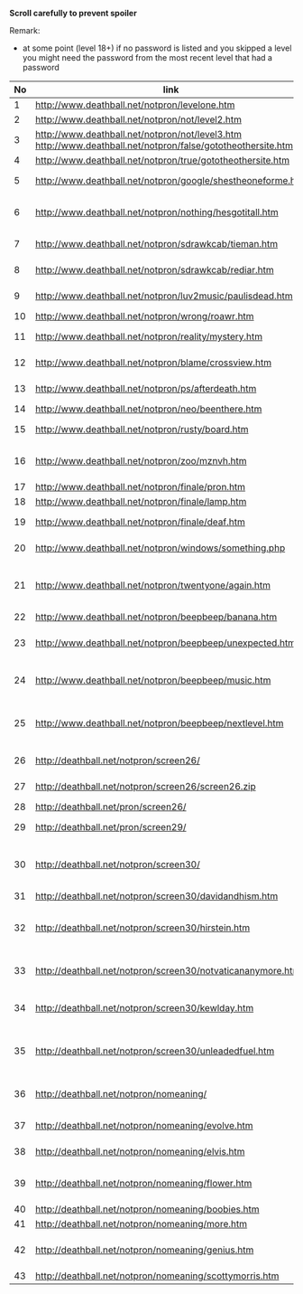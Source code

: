 
**Scroll carefully to prevent spoiler**

Remark:
* at some point (level 18+) if no password is listed and you skipped a level you might need the password from the most recent level that had a password

No | link                                                         | username | password | hints& solution (to proceed)
---|--------------------------------------------------------------|----------|----------|------------------------------------
1  | http://www.deathball.net/notpron/levelone.htm                |          |          | click the door
2  | http://www.deathball.net/notpron/not/level2.htm              |          |          | change url to ".../level2.htm"
3  | http://www.deathball.net/notpron/not/level3.htm<br>http://www.deathball.net/notpron/false/gototheothersite.htm  |          |          | change url to ".../true/..."
4  | http://www.deathball.net/notpron/true/gototheothersite.htm   |          |          | translate the morse code, click the clock
5  | http://www.deathball.net/notpron/google/shestheoneforme.htm  | voodoo   | power    | google the song text and band, click the power-button on the RC
6  | http://www.deathball.net/notpron/nothing/hesgotitall.htm     | simple   | songs    | translate the numbers in the dark using ASCII: 108 105 108 107 = lilk ; 117 111 114 104 = uorh ; resort them ; click the blue disc
7  | http://www.deathball.net/notpron/sdrawkcab/tieman.htm        | kill     | hour     | the candy's named Twix, formerly "raider" -> reverse and put it in url
8  | http://www.deathball.net/notpron/sdrawkcab/rediar.htm        |          |          | download /stuff/mus2.mp3; rename to png; click guitar hole
9  | http://www.deathball.net/notpron/luv2music/paulisdead.htm    | inverted | levelten | look at the source-code; use the letters within the "not-spans"; click the "9"
10 | http://www.deathball.net/notpron/wrong/roawr.htm             | turnmeon | deadman  | download /stuff/mus3.mp3; revert; slow down; click ring
11 | http://www.deathball.net/notpron/reality/mystery.htm         | grey     | world    | change image to "screen11.jpg"; click where the light was before
12 | http://www.deathball.net/notpron/blame/crossview.htm         | fucking  | pans     | change image-type to gif; name the component; click the 13
13 | http://www.deathball.net/notpron/ps/afterdeath.htm           | remote   | control  | Hover the hidden letters -> they form the username; not in the sky = hell; click clock
14 | http://www.deathball.net/notpron/neo/beenthere.htm           | devil    | hell     | seen before?; click the power-button on the RC
15 | http://www.deathball.net/notpron/rusty/board.htm             | deja     | vu       | analyse the numbers in the source code: [line] key; click pipe
16 | http://www.deathball.net/notpron/zoo/mznvh.htm               | random   | shit     | use the usernames from those levels; number=letter; #=invert (in this table you need to look at the next level); click tile # 16
17 | http://www.deathball.net/notpron/finale/pron.htm             | doom     | murder   | name what you see as xxx.htm; light.htm is too easy
18 | http://www.deathball.net/notpron/finale/lamp.htm             |          |          | name what you hear as xxx.htm; piano.htm is too easy
19 | http://www.deathball.net/notpron/finale/deaf.htm             |          |          | shift the letters of "xfjse tuvgg" one step back; click the finger tip
20 | http://www.deathball.net/notpron/windows/something.php       | weird    | stuff    | ignore the number. the rest is windings for the password, click windows-flag
21 | http://www.deathball.net/notpron/twentyone/again.htm         | really   | unfair   | open files http://www.deathball.net/notpron/twentyone/%color%.jpg, stack them to create a maze, omit those colors named but not displayed, find ways to 1 & 2 for password, click alpha
22 | http://www.deathball.net/notpron/beepbeep/banana.htm         | getting  | further  | the text says all you need to know, change URL
23 | http://www.deathball.net/notpron/beepbeep/unexpected.htm     |          |          | name "the tiniest unit you can see, change URL; on new page, do what asked for, find the letters with the red dot; change URL again
24 | http://www.deathball.net/notpron/beepbeep/music.htm          |          |          | look at the source, find words, that could be typed using the telephone number on the bottom (e.g. use http://phonespell.org/), change URL
25 | http://www.deathball.net/notpron/beepbeep/nextlevel.htm      |          |          | the hex codes represent colors, modify the image with a picture editing software, first remove all but FF0000, then all but 0000FF; you will find letters forming the password; click the image
26 | http://deathball.net/notpron/screen26/                       | riddle   | solved   | name what you see as URL "../zipper.htm", that gives you a hint; open the image, rename to zip and download
27 | http://deathball.net/notpron/screen26/screen26.zip           |          |          | level 27 is now on your local disk, use hint in image to change url of level 26
28 | http://deathball.net/pron/screen26/                          |          |          | change URL again
29 | http://deathball.net/pron/screen29/                          |          |          | password is shown, change URL back to notpron and level 30
30 | http://deathball.net/notpron/screen30/                       | rockin   | boppin   | go to notpron credits at http://deathball.net/notpron/notpron.htm, click the creators image, note the mistake in the image name, since his name is David M., target image gives you the URL
31 | http://deathball.net/notpron/screen30/davidandhism.htm       |          |          | open image with exif reader, use place of dispatch as URL
32 | http://deathball.net/notpron/screen30/hirstein.htm           |          |          | note the hint in the source code "little difference somewhere!"; compare source to previous level; see difference in style-URL; open style-sheet and get the solution
33 | http://deathball.net/notpron/screen30/notvaticananymore.htm  |          |          | note the difference in the keyboard: a->d, s->k, f->w, t->e, u->l, n->a; hint in the source = "be quiet+anakin" = "stfu+any"; replace letters to get url
34 | http://deathball.net/notpron/screen30/kewlday.htm            |          |          | note the title with regards to the logo hidden in the image: what do you need to carry on -> fuel.htm gives you an extra hint; -82 stands for a missing element; take as URL
35 | http://deathball.net/notpron/screen30/unleadedfuel.htm       |          |          | in google maps have a look at the GPS coordinates from the title and the message in the password dialog (when clicking the image); zoom in; the shape makes username and password
36 | http://deathball.net/notpron/nomeaning/                      | mickey   | mouse    | note the non-html-tag? download 36tbh.psd; to get the URL view the hidden layers and brighten up the original layer (or the orignal image)
37 | http://deathball.net/notpron/nomeaning/evolve.htm            |          |          | the image shows a german calendar; google the date in the title in german format; the person born is the url
38 | http://deathball.net/notpron/nomeaning/elvis.htm             |          |          | the three symbols have shortcuts in MSN; they are (C), (d), (E); the forth (f) is a flower; use as URL
39 | http://deathball.net/notpron/nomeaning/flower.htm            |          |          | translate the numbers in source with ASCII (the alternativ); get 5318008; the calculator is upside down; use the word as URL
40 | http://deathball.net/notpron/nomeaning/boobies.htm           |          |          | see the strange pixels in the number; zoom in to get URL
41 | http://deathball.net/notpron/nomeaning/more.htm              |          |          | decode the sound with morse: --. . -. .. ..- ...
42 | http://deathball.net/notpron/nomeaning/genius.htm            |          |          | the title says "originally written by", the bottom note translates to voodoo (using the alphabet, not ASCII); bigbadvoodoodaddy.htm gives an extra hint
43 | http://deathball.net/notpron/nomeaning/scottymorris.htm      |          |          |
